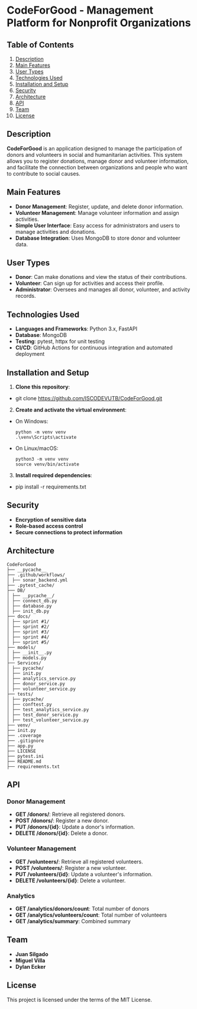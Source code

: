 # CodeForGood - Management Platform for Nonprofit Organizations

## Table of Contents

1. [Description](#description)
2. [Main Features](#main-features)
3. [User Types](#user-types)
4. [Technologies Used](#technologies-used)
5. [Installation and Setup](#installation-and-setup)
6. [Security](#security)
7. [Architecture](#architecture)
8. [API](#api)
9. [Team](#team)
10. [License](#license)

## Description

**CodeForGood** is an application designed to manage the participation of donors and volunteers in social and humanitarian activities. This system allows you to register donations, manage donor and volunteer information, and facilitate the connection between organizations and people who want to contribute to social causes.

## Main Features

- **Donor Management**: Register, update, and delete donor information.
- **Volunteer Management**: Manage volunteer information and assign activities.
- **Simple User Interface**: Easy access for administrators and users to manage activities and donations.
- **Database Integration**: Uses MongoDB to store donor and volunteer data.

## User Types

- **Donor**: Can make donations and view the status of their contributions.
- **Volunteer**: Can sign up for activities and access their profile.
- **Administrator**: Oversees and manages all donor, volunteer, and activity records.

## Technologies Used

- **Languages and Frameworks**: Python 3.x, FastAPI
- **Database**: MongoDB
- **Testing**: pytest, httpx for unit testing
- **CI/CD**: GitHub Actions for continuous integration and automated deployment

## Installation and Setup

1. **Clone this repository**:
- git clone https://github.com/ISCODEVUTB/CodeForGood.git

2. **Create and activate the virtual environment**:

- On Windows:
  ```
  python -m venv venv
  .\venv\Scripts\activate
  ```

- On Linux/macOS:
  ```
  python3 -m venv venv
  source venv/bin/activate
  ```

3. **Install required dependencies**:
- pip install -r requirements.txt

## Security

- **Encryption of sensitive data**
- **Role-based access control**
- **Secure connections to protect information**

## Architecture
```
CodeForGood
├── __pycache__
├── .github/workflows/
│ ├── sonar_backend.yml
├── .pytest_cache/
├── DB/
│ ├── __pycache__/
│ ├── connect_db.py
│ ├── database.py
│ ├── init_db.py
├── docs/
│ ├── sprint #1/
│ ├── sprint #2/
│ ├── sprint #3/
│ ├── sprint #4/
│ ├── sprint #5/
├── models/
│ ├── __init__.py
│ ├── models.py
├── Services/
│ ├── pycache/
│ ├── init.py
│ ├── analytics_service.py
│ ├── donor_service.py
│ ├── volunteer_service.py
├── tests/
│ ├── pycache/
│ ├── conftest.py
│ ├── test_analytics_service.py
│ ├── test_donor_service.py
│ ├── test_volunteer_service.py
├── venv/
├── init.py
├── .coverage
├── .gitignore
├── app.py
├── LICENSE
├── pytest.ini
├── README.md
├── requirements.txt

```
## API

### Donor Management

- **GET /donors/**: Retrieve all registered donors.
- **POST /donors/**: Register a new donor.
- **PUT /donors/{id}**: Update a donor's information.
- **DELETE /donors/{id}**: Delete a donor.

### Volunteer Management

- **GET /volunteers/**: Retrieve all registered volunteers.
- **POST /volunteers/**: Register a new volunteer.
- **PUT /volunteers/{id}**: Update a volunteer's information.
- **DELETE /volunteers/{id}**: Delete a volunteer.

### Analytics

- **GET /analytics/donors/count**: Total number of donors
- **GET /analytics/volunteers/count**: Total number of volunteers
- **GET /analytics/summary**: Combined summary

## Team

- **Juan Silgado**
- **Miguel Villa**
- **Dylan Ecker**

## License

This project is licensed under the terms of the MIT License.